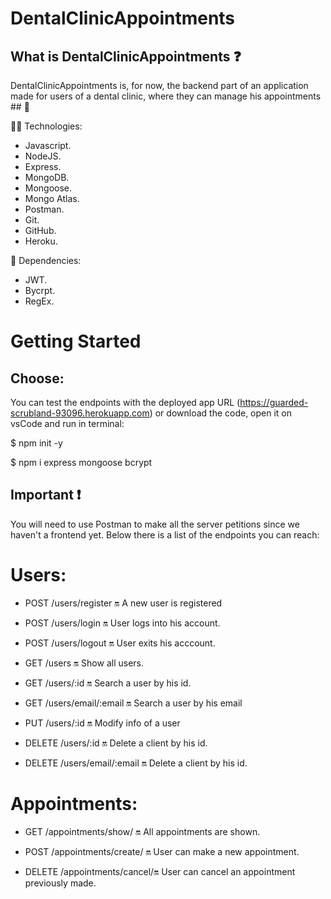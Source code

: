  # DentalClinicAppointments 

## What is DentalClinicAppointments ❓

DentalClinicAppointments is, for now, the backend part of an application made for users of a dental clinic, where they can manage his appointments ## 📑



🔧🔧 Technologies:

- Javascript.
- NodeJS.
- Express.
- MongoDB.
- Mongoose.
- Mongo Atlas.
- Postman.
- Git.
- GitHub.
- Heroku.

👀 Dependencies:
- JWT.
- Bycrpt.
- RegEx.

# Getting Started


## Choose:

You can test the endpoints with the deployed app URL (https://guarded-scrubland-93096.herokuapp.com) or download the code, open it on vsCode and run in terminal:
 
   $ npm init -y 
   
   $ npm i express mongoose bcrypt
   

## Important ❗

You will need to use Postman to make all the server petitions since we haven't a frontend yet.
Below there is a list of the endpoints you can reach:


# Users: 

- POST /users/register 🔛 A new user is registered
- POST /users/login 🔛 User logs into his account.
- POST /users/logout 🔛 User exits his acccount.

- GET /users 🔛 Show all users.
- GET /users/:id 🔛 Search a user by his id.
- GET /users/email/:email 🔛 Search a user by his email

- PUT /users/:id 🔛 Modify info of a user

- DELETE /users/:id 🔛 Delete a client by his id.
- DELETE /users/email/:email 🔛 Delete a client by his id.

# Appointments: 

- GET /appointments/show/ 🔛 All appointments are shown.

- POST /appointments/create/ 🔛 User can make a new appointment.

- DELETE /appointments/cancel/🔛 User can cancel an appointment previously made.
